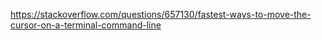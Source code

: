 https://stackoverflow.com/questions/657130/fastest-ways-to-move-the-cursor-on-a-terminal-command-line

